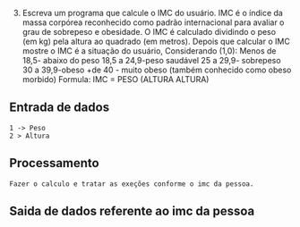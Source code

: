 
3. Escreva um programa que calcule o IMC do usuário. IMC é o índice da massa corpórea reconhecido como padrão internacional para avaliar o grau de sobrepeso e obesidade. O IMC é calculado dividindo o peso (em kg) pela altura ao quadrado (em metros). Depois que calcular o IMC mostre o IMC é a situação do usuário, Considerando (1,0):
Menos de 18,5- abaixo do peso
18,5 a 24,9-peso saudável
25 a 29,9- sobrepeso
30 a 39,9-obeso
+de 40 - muito obeso (também conhecido como obeso morbido)
Formula: IMC = PESO (ALTURA ALTURA)

## Entrada de dados
    1 -> Peso
    2 > Altura

## Processamento
    Fazer o calculo e tratar as exeções conforme o imc da pessoa.

## Saida de dados referente ao imc da pessoa